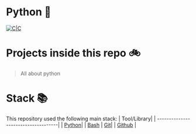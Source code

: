 # Python :robot:

[![C|C](https://img.shields.io/badge/Python-100%25-blue.svg)](https://sourcerer.io/campopinillos) 

# Projects inside this repo :bike:
> All about python 

# Stack :books:

This repository used the following main stack:
| Tool/Library| 
| ------------------------------------| 
| [Python](https://www.python.org/)|
| [Bash](https://www.gnu.org/software/bash/)
| [Git](https://git-scm.com/)| 
| [Github](https://github.com/) | 
